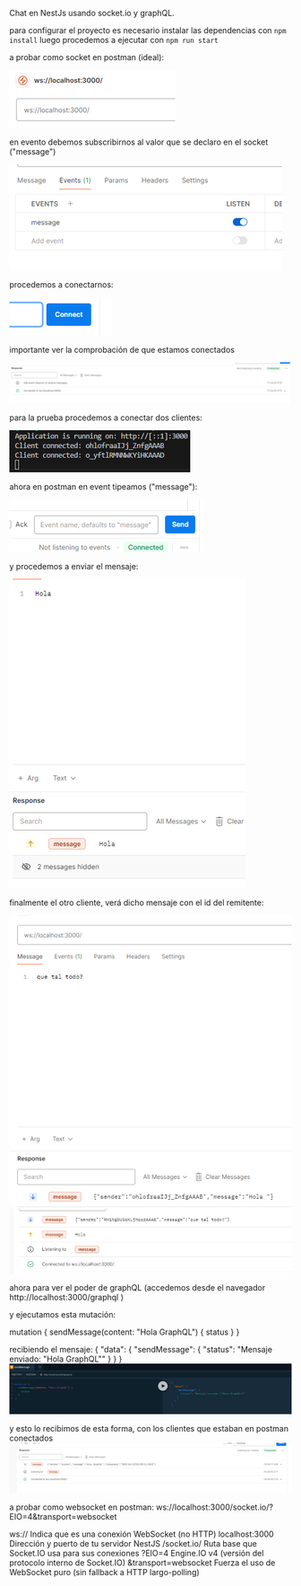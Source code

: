 Chat en NestJs usando socket.io y graphQL.

para configurar el proyecto es necesario instalar las dependencias con `npm install` luego procedemos a ejecutar con `npm run start`

a probar como socket en postman (ideal):

![alt text](image.png)

en evento debemos subscribirnos al valor que se declaro en el socket ("message")

![alt text](image-5.png)

procedemos a conectarnos:

![alt text](image-3.png)

importante ver la comprobación de que estamos conectados

![alt text](image-1.png)

para la prueba procedemos a conectar dos clientes:

![alt text](image-2.png)

ahora en postman en event tipeamos ("message"): 

![alt text](image-4.png)  

y procedemos a enviar el mensaje: 

![alt text](image-6.png)

finalmente el otro cliente, verá dicho mensaje con el id del remitente:

![alt text](image-7.png)
![alt text](image-8.png)

ahora para ver el poder de graphQL (accedemos desde el navegador http://localhost:3000/graphql )


y ejecutamos esta mutación: 

mutation {
  sendMessage(content: "Hola GraphQL") {
    status
  }
}

recibiendo el mensaje:
{
  "data": {
    "sendMessage": {
      "status": "Mensaje enviado: \"Hola GraphQL\""
    }
  }
}
![alt text](image-9.png)


y esto lo recibimos de esta forma, con los clientes que estaban en postman conectados
![alt text](image-10.png)

a probar como websocket en postman: 
ws://localhost:3000/socket.io/?EIO=4&transport=websocket


ws://	Indica que es una conexión WebSocket (no HTTP)
localhost:3000	Dirección y puerto de tu servidor NestJS
/socket.io/	Ruta base que Socket.IO usa para sus conexiones
?EIO=4	Engine.IO v4 (versión del protocolo interno de Socket.IO)
&transport=websocket	Fuerza el uso de WebSocket puro (sin fallback a HTTP largo-polling)
